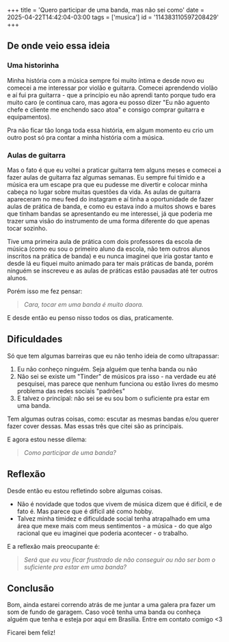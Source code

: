 +++
title = 'Quero participar de uma banda, mas não sei como'
date = 2025-04-22T14:42:04-03:00
tags = ['musica']
id = '114383110597208429'
+++

## De onde veio essa ideia

### Uma historinha

Minha história com a música sempre foi muito íntima e desde novo eu comecei a me interessar por violão e guitarra. Comecei aprendendo violão e aí fui pra guitarra - que a princípio eu não aprendi tanto porque tudo era muito caro (e continua caro, mas agora eu posso dizer "Eu não aguento chefe e cliente me enchendo saco atoa" e consigo comprar guitarra e equipamentos).

Pra não ficar tão longa toda essa história, em algum momento eu crio um outro post só pra contar a minha história com a música.

### Aulas de guitarra

Mas o fato é que eu voltei a praticar guitarra tem alguns meses e comecei a fazer aulas de guitarra faz algumas semanas. Eu sempre fui tímido e a música era um escape pra que eu pudesse me divertir e colocar minha cabeça no lugar sobre muitas questões da vida. As aulas de guitarra apareceram no meu feed do instagram e aí tinha a oportunidade de fazer aulas de prática de banda, e como eu estava indo a muitos shows e bares que tinham bandas se apresentando eu me interessei, já que poderia me trazer uma visão do instrumento de uma forma diferente do que apenas tocar sozinho.

Tive uma primeira aula de prática com dois professores da escola de música (como eu sou o primeiro aluno da escola, não tem outros alunos inscritos na prática de banda) e eu nunca imaginei que iria gostar tanto e desde lá eu fiquei muito animado para ter mais práticas de banda, porém ninguém se inscreveu e as aulas de práticas estão pausadas até ter outros alunos.

Porém isso me fez pensar:
> *Cara, tocar em uma banda é muito daora.*

E desde então eu penso nisso todos os dias, praticamente.

## Dificuldades

Só que tem algumas barreiras que eu não tenho ideia de como ultrapassar:

1. Eu não conheço ninguém. Seja alguém que tenha banda ou não
1. Não sei se existe um "Tinder" de músicos pra isso - na verdade eu até pesquisei, mas parece que nenhum funciona ou estão livres do mesmo problema das redes sociais "padrões"
1. E talvez o principal: não sei se eu sou bom o suficiente pra estar em uma banda.

Tem algumas outras coisas, como: escutar as mesmas bandas e/ou querer fazer cover dessas. Mas essas três que citei são as principais.

E agora estou nesse dilema:

> *Como participar de uma banda?*

## Reflexão

Desde então eu estou refletindo sobre algumas coisas.

* Não é novidade que todos que vivem de música dizem que é difícil, e de fato é. Mas parece que é difícil até como hobby.
* Talvez minha timidez e dificuldade social tenha atrapalhado em uma área que mexe mais com meus sentimentos - a música - do que algo racional que eu imaginei que poderia acontecer - o trabalho.

E a reflexão mais preocupante é:

> *Será que eu vou ficar frustrado de não conseguir ou não ser bom o suficiente pra estar em uma banda?*

## Conclusão

Bom, ainda estarei correndo atrás de me juntar a uma galera pra fazer um som de fundo de garagem. Caso você tenha uma banda ou conheça alguém que tenha e esteja por aqui em Brasília. Entre em contato comigo <3

Ficarei bem feliz!
